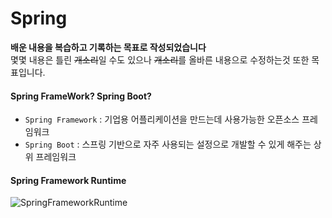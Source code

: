 # Spring
__배운 내용을 복습하고 기록하는 목표로 작성되었습니다__    
몇몇 내용은 틀린 ~~개소리~~일 수도 있으나 ~~개소리~~를 올바른 내용으로 수정하는것 또한 목표입니다.

#### Spring FrameWork? Spring Boot?
- `Spring Framework` : 기업용 어플리케이션을 만드는데 사용가능한 오픈소스 프레임워크
- `Spring Boot` : 스프링 기반으로 자주 사용되는 설정으로 개발할 수 있게 해주는 상위 프레임워크

#### Spring Framework Runtime
![SpringFrameworkRuntime](https://github.com/dali186/SilkPockets/assets/51067466/205ba08b-6508-4d37-a35c-3db83d468ec8)